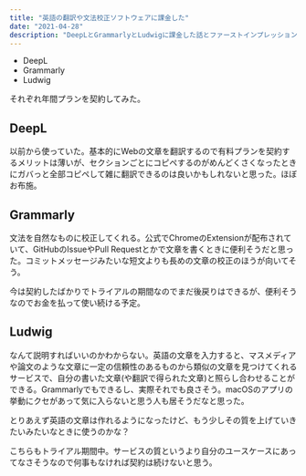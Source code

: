 ```yaml
---
title: "英語の翻訳や文法校正ソフトウェアに課金した"
date: "2021-04-28"
description: "DeepLとGrammarlyとLudwigに課金した話とファーストインプレッションについて書きました"
---
```


- DeepL
- Grammarly
- Ludwig

それぞれ年間プランを契約してみた。

## DeepL

以前から使っていた。基本的にWebの文章を翻訳するので有料プランを契約するメリットは薄いが、セクションごとにコピペするのがめんどくさくなったときにガバっと全部コピペして雑に翻訳できるのは良いかもしれないと思った。ほぼお布施。

## Grammarly

文法を自然なものに校正してくれる。公式でChromeのExtensionが配布されていて、GitHubのIssueやPull Requestとかで文章を書くときに便利そうだと思った。コミットメッセージみたいな短文よりも長めの文章の校正のほうが向いてそう。

今は契約したばかりでトライアルの期間なのでまだ後戻りはできるが、便利そうなのでお金を払って使い続ける予定。

## Ludwig

なんて説明すればいいのかわからない。英語の文章を入力すると、マスメディアや論文のような文章に一定の信頼性のあるものから類似の文章を見つけてくれるサービスで、自分の書いた文章(や翻訳で得られた文章)と照らし合わせることができる。Grammarlyでもできるし、実際それでも良さそう。macOSのアプリの挙動にクセがあって気に入らないと思う人も居そうだなと思った。

とりあえず英語の文章は作れるようになったけど、もう少しその質を上げていきたいみたいなときに使うのかな？

こちらもトライアル期間中。サービスの質というより自分のユースケースにあってなさそうなので何事もなければ契約は続けないと思う。
